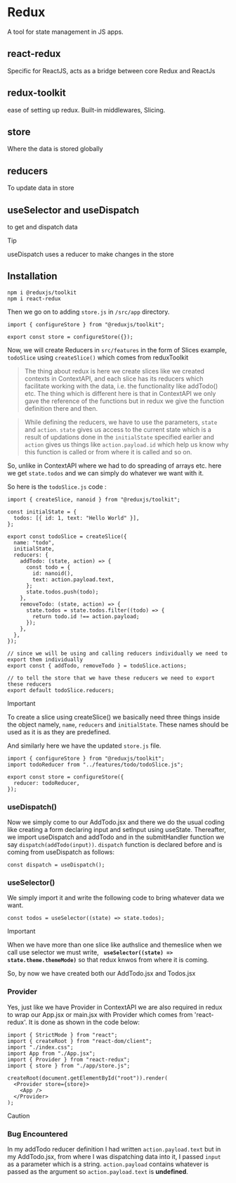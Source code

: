# Redux

A tool for state management in JS apps.

## react-redux

Specific for ReactJS, acts as a bridge between core Redux and ReactJs

## redux-toolkit

ease of setting up redux. Built-in middlewares, Slicing.

## store

Where the data is stored globally

## reducers

To update data in store

## useSelector and useDispatch

to get and dispatch data

> [!TIP]
> useDispatch uses a reducer to make changes in the store

## Installation

```
npm i @reduxjs/toolkit
npm i react-redux
```

Then we go on to adding `store.js` in `/src/app` directory.

```
import { configureStore } from "@reduxjs/toolkit";

export const store = configureStore({});
```

Now, we will create Reducers in `src/features` in the form of Slices example, `todoSlice` using `createSlice()` which comes from reduxToolkit

> The thing about redux is here we create slices like we created contexts in ContextAPI, and each slice has its reducers which facilitate working with the data, i.e. the functionality like addTodo() etc. The thing which is different here is that in ContextAPI we only gave the reference of the functions but in redux we give the function definition there and then.

> While defining the reducers, we have to use the parameters, `state` and `action`. `state` gives us access to the current state which is a result of updations done in the `initialState` specified earlier and `action` gives us things like `action.payload.id` which help us know why this function is called or from where it is called and so on.

So, unlike in ContextAPI where we had to do spreading of arrays etc. here we get `state.todos` and we can simply do whatever we want with it.

So here is the `todoSlice.js` code :

```
import { createSlice, nanoid } from "@reduxjs/toolkit";

const initialState = {
  todos: [{ id: 1, text: "Hello World" }],
};

export const todoSlice = createSlice({
  name: "todo",
  initialState,
  reducers: {
    addTodo: (state, action) => {
      const todo = {
        id: nanoid(),
        text: action.payload.text,
      };
      state.todos.push(todo);
    },
    removeTodo: (state, action) => {
      state.todos = state.todos.filter((todo) => {
        return todo.id !== action.payload;
      });
    },
  },
});

// since we will be using and calling reducers individually we need to export them individually
export const { addTodo, removeTodo } = todoSlice.actions;

// to tell the store that we have these reducers we need to export these reducers
export default todoSlice.reducers;

```
> [!IMPORTANT]
> To create a slice using createSlice() we basically need three things inside the object namely, `name`, `reducers` and `initialState`. These names should be used as it is as they are predefined.

And similarly here we have the updated `store.js` file.

```
import { configureStore } from "@reduxjs/toolkit";
import todoReducer from "../features/todo/todoSlice.js";

export const store = configureStore({
  reducer: todoReducer,
});
```

### useDispatch()

Now we simply come to our AddTodo.jsx and there we do the usual coding like creating a form declaring input and setInput using useState. Thereafter, we import useDispatch and addTodo and in the submitHandler function we say `dispatch(addTodo(input))`. `dispatch` function is declared before and is coming from useDispatch as follows:

```
const dispatch = useDispatch();
```

### useSelector()

We simply import it and write the following code to bring whatever data we want.

```
const todos = useSelector((state) => state.todos);
```

> [!IMPORTANT]
> When we have more than one slice like authslice and themeslice when we call use selector we must write, **` useSelector((state) => state.theme.themeMode)`** so that redux knwos from where it is coming.

So, by now we have created both our AddTodo.jsx and Todos.jsx

### Provider

Yes, just like we have Provider in ContextAPI we are also required in redux to wrap our App.jsx or main.jsx with Provider which comes from 'react-redux'. It is done as shown in the code below:

```
import { StrictMode } from "react";
import { createRoot } from "react-dom/client";
import "./index.css";
import App from "./App.jsx";
import { Provider } from "react-redux";
import { store } from "./app/store.js";

createRoot(document.getElementById("root")).render(
  <Provider store={store}>
    <App />
  </Provider>
);
```

> [!CAUTION]
>
> ### Bug Encountered
>
> In my addTodo reducer definition I had written `action.payload.text` but in my AddTodo.jsx, from where I was dispatching data into it, I passed `input` as a parameter which is a string. `action.payload` contains whatever is passed as the argument so `action.payload.text` is **undefined**.
